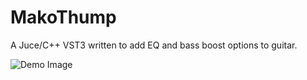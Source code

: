 # MakoThump
A Juce/C++ VST3 written to add EQ and bass boost options to guitar.

![Demo Image](/MakoTump/docs/assets/MDThumpDemo02.png)
